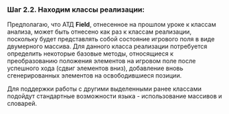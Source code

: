 ### Шаг 2.2. Находим классы реализации:

Предполагаю, что АТД **Field**, отнесенное на прошлом уроке к классам анализа, может быть отнесено как раз к классам реализации, поскольку будет представлять собой состояние игрового поля в виде двумерного массива. Для данного класса реализации потребуется определить некоторые базовые методы, относящиеся к преобразованию положения элементов на игровом поле после успешного хода (сдвиг элементов вниз), добавление вновь сгенерированных элементов на освободившиеся позиции.

Для поддержки работы с другими выделенными ранее классами подойдут стандартные возможности языка - использование массивов и словарей.